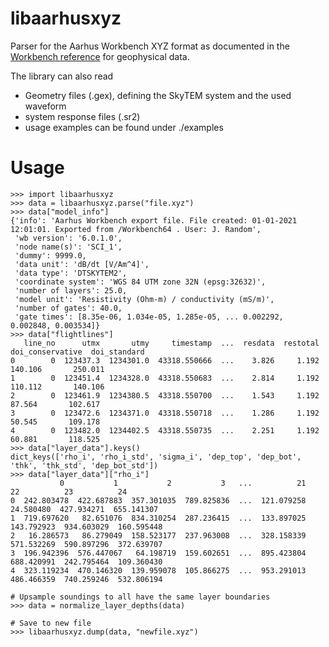 # libaarhusxyz

Parser for the Aarhus Workbench XYZ format as documented in the [Workbench reference](http://www.hgg.geo.au.dk/HGGSoftware/workbench/Workbench_A-Z_reference.pdf) for geophysical data.

The library can also read
- Geometry files (.gex), defining the SkyTEM system and the used waveform
- system response files (.sr2)
- usage examples can be found under ./examples  

# Usage

    >>> import libaarhusxyz
    >>> data = libaarhusxyz.parse("file.xyz")
    >>> data["model_info"]
    {'info': 'Aarhus Workbench export file. File created: 01-01-2021 12:01:01. Exported from /Workbench64 . User: J. Random',
     'wb version': '6.0.1.0',
     'node name(s)': 'SCI_1',
     'dummy': 9999.0,
     'data unit': 'dB/dt [V/Am^4]',
     'data type': 'DTSKYTEM2',
     'coordinate system': 'WGS 84 UTM zone 32N (epsg:32632)',
     'number of layers': 25.0,
     'model unit': 'Resistivity (Ohm-m) / conductivity (mS/m)',
     'number of gates': 40.0,
     'gate times': [8.35e-06, 1.034e-05, 1.285e-05, ... 0.002292, 0.002848, 0.003534]}
    >>> data["flightlines"]
       line_no      utmx       utmy     timestamp  ...  resdata  restotal  doi_conservative  doi_standard
    0        0  123437.3  1234301.0  43318.550666  ...    3.826     1.192           140.106       250.011
    1        0  123451.4  1234328.0  43318.550683  ...    2.814     1.192           110.112       140.106
    2        0  123461.9  1234380.5  43318.550700  ...    1.543     1.192            87.564       102.617
    3        0  123472.6  1234371.0  43318.550718  ...    1.286     1.192            50.545       109.178
    4        0  123482.0  1234402.5  43318.550735  ...    2.251     1.192            60.881       118.525
    >>> data["layer_data"].keys()
    dict_keys(['rho_i', 'rho_i_std', 'sigma_i', 'dep_top', 'dep_bot', 'thk', 'thk_std', 'dep_bot_std'])
    >>> data["layer_data"]["rho_i"]
               0           1           2           3   ...          21          22          23          24
    0  242.803478  422.687883  357.301035  789.825836  ...  121.079258   24.580480  427.934271  655.141307
    1  719.697620   82.651076  834.310254  287.236415  ...  133.897025  143.792923  934.603029  160.595448
    2   16.286573   86.279049  158.523177  237.963008  ...  328.158339  571.532269  590.897296  372.639707
    3  196.942396  576.447067   64.198719  159.602651  ...  895.423804  688.420991  242.795464  109.360430
    4  323.119234  470.146320  139.959078  105.866275  ...  953.291013  486.466359  740.259246  532.806194

    # Upsample soundings to all have the same layer boundaries
    >>> data = normalize_layer_depths(data)

    # Save to new file
    >>> libaarhusxyz.dump(data, "newfile.xyz")
    
    
